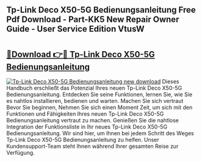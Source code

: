 ## Tp-Link Deco X50-5G Bedienungsanleitung Free Pdf Download - Part-KK5 New Repair Owner Guide - User Service Edition VtusW

# <h2><a href="http://df5d9wa.blite.top/?on=Tp-Link+Deco+X50-5G+Bedienungsanleitung">🔗Download 👉🔴 Tp-Link Deco X50-5G Bedienungsanleitung</a></h2>

[![Tp-Link Deco X50-5G Bedienungsanleitung new download](https://i.imgur.com/lujVjoI.png)](http://df5d9wa.blite.top/?on=Tp-Link+Deco+X50-5G+Bedienungsanleitung)
Dieses Handbuch erschließt das Potenzial Ihres neuen Tp-Link Deco X50-5G Bedienungsanleitung. Entdecken Sie seine Funktionen, lernen Sie, wie Sie es nahtlos installieren, bedienen und warten. Machen Sie sich vertraut Bevor Sie beginnen, Nehmen Sie sich einen Moment Zeit, um sich mit den Funktionen und Fähigkeiten Ihres neuen Tp-Link Deco X50-5G Bedienungsanleitung vertraut zu machen. Genießen Sie die nahtlose Integration der Funktionsliste in Ihr neues Tp-Link Deco X50-5G Bedienungsanleitung. Wir sind hier, um Ihnen bei jedem Schritt des Weges Tp-Link Deco X50-5G Bedienungsanleitung zu helfen. Unser Kundensupport-Team steht Ihnen während Ihrer gesamten Reise zur Verfügung.
